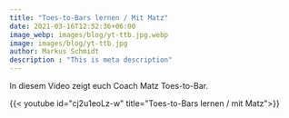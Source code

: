 ```yaml
---
title: "Toes-to-Bars lernen / Mit Matz"
date: 2021-03-16T12:52:36+06:00
image_webp: images/blog/yt-ttb.jpg.webp
image: images/blog/yt-ttb.jpg
author: Markus Schmidt
description : "This is meta description"
---
```


In diesem Video zeigt euch Coach Matz Toes-to-Bar.

{{< youtube id="cj2u1eoLz-w" title="Toes-to-Bars lernen / mit Matz">}}
